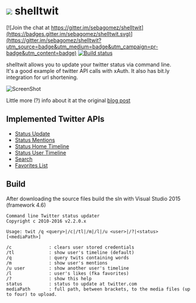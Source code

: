 ![](https://pbs.twimg.com/client_application_images/54927/shelltwit.png)
shelltwit
=========

[![Join the chat at https://gitter.im/sebagomez/shelltwit](https://badges.gitter.im/sebagomez/shelltwit.svg)](https://gitter.im/sebagomez/shelltwit?utm_source=badge&utm_medium=badge&utm_campaign=pr-badge&utm_content=badge)
[![Build status](https://ci.appveyor.com/api/projects/status/1m0mqeskgew1ry4o?svg=true)](https://ci.appveyor.com/project/sebagomez/shelltwit)

shelltwit allows you to update your twitter status via command line.   
It's a good example of twitter API calls with xAuth. It also has bit.ly integration for url shortening.

![ScreenShot](http://farm9.staticflickr.com/8363/8319299202_9282a7e6ed.jpg)


Little more (?) info about it at the original [blog post](http://sgomez.blogspot.com/2010/06/introducing-shelltwit.html)

Implemented Twitter APIs
------------------------
- [Status Update](https://dev.twitter.com/rest/reference/post/statuses/update)
- [Status Mentions](https://dev.twitter.com/rest/reference/get/statuses/mentions_timeline)
- [Status Home Timeline](https://dev.twitter.com/rest/reference/get/statuses/home_timeline)
- [Status User Timeline](https://dev.twitter.com/rest/reference/get/statuses/user_timeline)
- [Search](https://dev.twitter.com/rest/public/search)
- [Favorites List](https://dev.twitter.com/rest/reference/get/favorites/list)

Build
-----
After downloading the source files build the sln with Visual Studio 2015 (framework 4.6)

```
Command line Twitter status updater
Copyright c 2010-2016 v2.2.0.x

Usage: twit /q <query>|/c|/tl|/m|/l|/u <user>|/?|<status> [<mediaPath>]

/c              : clears user stored credentials
/tl             : show user's timeline (default)
/q              : query twits containing words
/m              : show user's mentions
/u user         : show another user's timeline
/l              : user's likes (fka favorites)
/?              : show this help
status          : status to update at twitter.com
mediaPath       : full path, between brackets, to the media files (up to four) to upload.
```